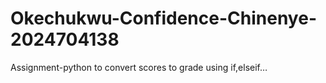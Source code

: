 # Okechukwu-Confidence-Chinenye-2024704138
Assignment-python to convert scores to grade using if,elseif…
